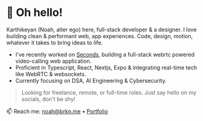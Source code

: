 # 👀 Oh hello!

Karthikeyan (Noah, alter ego) here, full-stack developer & a designer. I love building clean & performant web, app experiences. Code, design, motion, whatever it takes to bring ideas to life.

  - I've recently worked on [Seconds](https://seconds.me), building a full-stack webrtc powered video-calling web application.
  - Proficient in Typescript, React, Nextjs, Expo & integrating real-time tech like WebRTC & websockets.
  - Currently focusing on DSA, AI Engineering & Cybersecurity.

> Looking for freelance, remote, or full-time roles. Just say hello on my socials, don't be shy!

📫 Reach me: [noah@brkn.me](mailto:noah@brkn.me) • [Portfolio](https://brkn.me)
